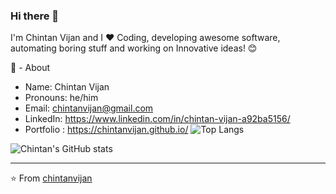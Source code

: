 ### Hi there 👋

I'm Chintan Vijan and I ❤ Coding, developing awesome software, automating boring stuff and working on Innovative ideas! 😊

🧔 - About

  - Name: Chintan Vijan
  - Pronouns: he/him
  - Email: chintanvijan@gmail.com
  - LinkedIn: https://www.linkedin.com/in/chintan-vijan-a92ba5156/
  - Portfolio : https://chintanvijan.github.io/
  ![Top Langs](https://github-readme-stats.vercel.app/api/top-langs/?username=chintanvijan&hide=html&theme=dark&count_private=true&layout=compact)
  
  ![Chintan's GitHub stats](https://github-readme-stats.vercel.app/api?username=chintanvijan&show_icons=true&theme=dark&count_private=true&hide=contribs)
  
----------------------

⭐️ From <a href="https://github.com/chintanvijan" >chintanvijan</a>

